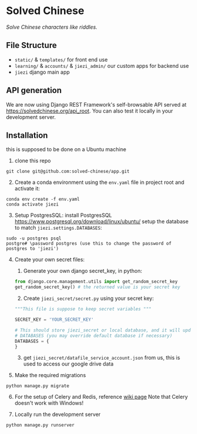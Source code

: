 # Solved Chinese

*Solve Chinese characters like riddles.*

## File Structure
- `static/` & `templates/` for front end use
-  `learning/` & `accounts/` & `jiezi_admin/` our custom apps for backend use
- `jiezi` django main app

## API generation
We are now using Django REST Framework's self-browsable API served at <https://solvedchinese.org/api_root>. You can also test it locally in your development server.

## Installation
this is supposed to be done on a Ubuntu machine
1. clone this repo
```shell script
git clone git@github.com:solved-chinese/app.git
```
2. Create a conda environment using the `env.yaml` file in project root and activate it:
```shell script
conda env create -f env.yaml
conda activate jiezi
```
3. Setup PostgresSQL:
install PostgresSQL <https://www.postgresql.org/download/linux/ubuntu/>
setup the database to match `jiezi.settings.DATABASES`:
``` shell script
sudo -u postgres psql
postgre# \password postgres (use this to change the password of postgres to 'jiezi')
```

4. Create your own secret files:
    1. Generate your own django secret_key, in python:  
    
   ``` python
   from django.core.management.utils import get_random_secret_key  
   get_random_secret_key() # the returned value is your secret key
   ```  
   
    2. Create `jiezi_secret/secret.py` using your secret key:  
    
    ```python
   """This file is suppose to keep secret variables """
    
    SECRET_KEY = 'YOUR_SECRET_KEY'
    
    # This should store jiezi_secret or local database, and it will update setting
    # DATABASES (you may override default database if necessary)
    DATABASES = {
    }
   ```
   
   3. get `jiezi_secret/datafile_service_account.json` from us, this is used to access our google drive data 

5. Make the required migrations
```shell script
python manage.py migrate
```

6. For the setup of Celery and Redis, reference [wiki page](https://github.com/solved-chinese/app/wiki/Celery-and-Redis-Installation-for-progress-bar) Note that Celery doesn't work with Windows! 
  


7. Locally run the development server
```shell script
python manage.py runserver
```
